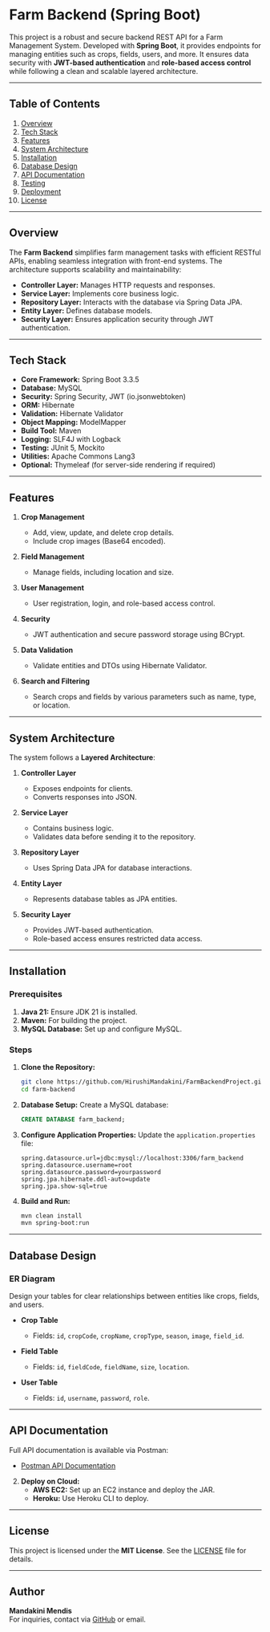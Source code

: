 # Farm Backend (Spring Boot)

This project is a robust and secure backend REST API for a Farm Management System. Developed with **Spring Boot**, it provides endpoints for managing entities such as crops, fields, users, and more. It ensures data security with **JWT-based authentication** and **role-based access control** while following a clean and scalable layered architecture.

---

## Table of Contents
1. [Overview](#overview)
2. [Tech Stack](#tech-stack)
3. [Features](#features)
4. [System Architecture](#system-architecture)
5. [Installation](#installation)
6. [Database Design](#database-design)
7. [API Documentation](#api-documentation)
8. [Testing](#testing)
9. [Deployment](#deployment)
10. [License](#license)

---

## Overview
The **Farm Backend** simplifies farm management tasks with efficient RESTful APIs, enabling seamless integration with front-end systems. The architecture supports scalability and maintainability:
- **Controller Layer:** Manages HTTP requests and responses.
- **Service Layer:** Implements core business logic.
- **Repository Layer:** Interacts with the database via Spring Data JPA.
- **Entity Layer:** Defines database models.
- **Security Layer:** Ensures application security through JWT authentication.

---

## Tech Stack
- **Core Framework:** Spring Boot 3.3.5
- **Database:** MySQL
- **Security:** Spring Security, JWT (io.jsonwebtoken)
- **ORM:** Hibernate
- **Validation:** Hibernate Validator
- **Object Mapping:** ModelMapper
- **Build Tool:** Maven
- **Logging:** SLF4J with Logback
- **Testing:** JUnit 5, Mockito
- **Utilities:** Apache Commons Lang3
- **Optional:** Thymeleaf (for server-side rendering if required)

---

## Features
1. **Crop Management**
    - Add, view, update, and delete crop details.
    - Include crop images (Base64 encoded).

2. **Field Management**
    - Manage fields, including location and size.

3. **User Management**
    - User registration, login, and role-based access control.

4. **Security**
    - JWT authentication and secure password storage using BCrypt.

5. **Data Validation**
    - Validate entities and DTOs using Hibernate Validator.

6. **Search and Filtering**
    - Search crops and fields by various parameters such as name, type, or location.

---

## System Architecture
The system follows a **Layered Architecture**:
1. **Controller Layer**
    - Exposes endpoints for clients.
    - Converts responses into JSON.

2. **Service Layer**
    - Contains business logic.
    - Validates data before sending it to the repository.

3. **Repository Layer**
    - Uses Spring Data JPA for database interactions.

4. **Entity Layer**
    - Represents database tables as JPA entities.

5. **Security Layer**
    - Provides JWT-based authentication.
    - Role-based access ensures restricted data access.

---

## Installation

### Prerequisites
1. **Java 21:** Ensure JDK 21 is installed.
2. **Maven:** For building the project.
3. **MySQL Database:** Set up and configure MySQL.

### Steps
1. **Clone the Repository:**
   ```bash
   git clone https://github.com/HirushiMandakini/FarmBackendProject.git
   cd farm-backend
   ```

2. **Database Setup:**
   Create a MySQL database:
   ```sql
   CREATE DATABASE farm_backend;
   ```

3. **Configure Application Properties:**
   Update the `application.properties` file:
   ```properties
   spring.datasource.url=jdbc:mysql://localhost:3306/farm_backend
   spring.datasource.username=root
   spring.datasource.password=yourpassword
   spring.jpa.hibernate.ddl-auto=update
   spring.jpa.show-sql=true
   ```

4. **Build and Run:**
   ```bash
   mvn clean install
   mvn spring-boot:run
   ```

---

## Database Design

### ER Diagram
Design your tables for clear relationships between entities like crops, fields, and users.

- **Crop Table**
    - Fields: `id`, `cropCode`, `cropName`, `cropType`, `season`, `image`, `field_id`.

- **Field Table**
    - Fields: `id`, `fieldCode`, `fieldName`, `size`, `location`.

- **User Table**
    - Fields: `id`, `username`, `password`, `role`.

---

## API Documentation
Full API documentation is available via Postman:
- [Postman API Documentation](https://documenter.getpostman.com/view/xxxx/xxxx)



2. **Deploy on Cloud:**
    - **AWS EC2:** Set up an EC2 instance and deploy the JAR.
    - **Heroku:** Use Heroku CLI to deploy.

---

## License
This project is licensed under the **MIT License**. See the [LICENSE](./LICENSE) file for details.

---

## Author
**Mandakini Mendis**  
For inquiries, contact via [GitHub](https://github.com/Mandakini-Mendis) or email.